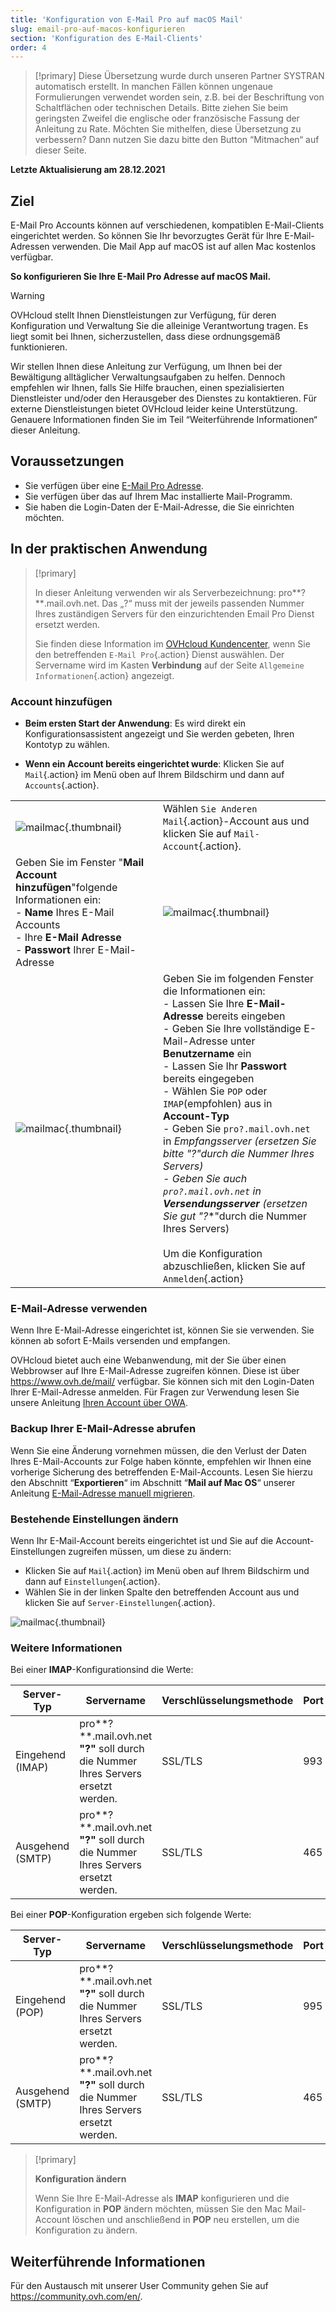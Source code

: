 ```yaml
---
title: 'Konfiguration von E-Mail Pro auf macOS Mail'
slug: email-pro-auf-macos-konfigurieren
section: 'Konfiguration des E-Mail-Clients'
order: 4
---
```


> [!primary]
> Diese Übersetzung wurde durch unseren Partner SYSTRAN automatisch erstellt. In manchen Fällen können ungenaue Formulierungen verwendet worden sein, z.B. bei der Beschriftung von Schaltflächen oder technischen Details. Bitte ziehen Sie beim geringsten Zweifel die englische oder französische Fassung der Anleitung zu Rate. Möchten Sie mithelfen, diese Übersetzung zu verbessern? Dann nutzen Sie dazu bitte den Button “Mitmachen“ auf dieser Seite.
>

**Letzte Aktualisierung am 28.12.2021**

## Ziel

E-Mail Pro Accounts können auf verschiedenen, kompatiblen E-Mail-Clients eingerichtet werden. So können Sie Ihr bevorzugtes Gerät für Ihre E-Mail-Adressen verwenden. Die Mail App auf macOS ist auf allen Mac kostenlos verfügbar.

**So konfigurieren Sie Ihre E-Mail Pro Adresse auf macOS Mail.**

> [!warning]
>
> OVHcloud stellt Ihnen Dienstleistungen zur Verfügung, für deren Konfiguration und Verwaltung Sie die alleinige Verantwortung tragen. Es liegt somit bei Ihnen, sicherzustellen, dass diese ordnungsgemäß funktionieren.
> 
> Wir stellen Ihnen diese Anleitung zur Verfügung, um Ihnen bei der Bewältigung alltäglicher Verwaltungsaufgaben zu helfen. Dennoch empfehlen wir Ihnen, falls Sie Hilfe brauchen, einen spezialisierten Dienstleister und/oder den Herausgeber des Dienstes zu kontaktieren. Für externe Dienstleistungen bietet OVHcloud leider keine Unterstützung. Genauere Informationen finden Sie im Teil “Weiterführende Informationen“ dieser Anleitung.
> 

## Voraussetzungen

- Sie verfügen über eine [E-Mail Pro Adresse](https://www.ovhcloud.com/de/emails/email-pro/).
- Sie verfügen über das auf Ihrem Mac installierte Mail-Programm.
- Sie haben die Login-Daten der E-Mail-Adresse, die Sie einrichten möchten.
 
## In der praktischen Anwendung

> [!primary]
>
> In dieser Anleitung verwenden wir als Serverbezeichnung: pro**?**.mail.ovh.net. Das „?“ muss mit der jeweils passenden Nummer Ihres zuständigen Servers für den einzurichtenden Email Pro Dienst ersetzt werden.
> 
> Sie finden diese Information im [OVHcloud Kundencenter](https://www.ovh.com/auth/?action=gotomanager&from=https://www.ovh.de/&ovhSubsidiary=de), wenn Sie den betreffenden `E-Mail Pro`{.action} Dienst auswählen. Der Servername wird im Kasten **Verbindung** auf der Seite `Allgemeine Informationen`{.action} angezeigt.
>

### Account hinzufügen

- **Beim ersten Start der Anwendung**: Es wird direkt ein Konfigurationsassistent angezeigt und Sie werden gebeten, Ihren Kontotyp zu wählen.

- **Wenn ein Account bereits eingerichtet wurde**: Klicken Sie auf `Mail`{.action} im Menü oben auf Ihrem Bildschirm und dann auf `Accounts`{.action}.

| | |
|---|---|
|![mailmac](images/mail-mac-emailpro01.png){.thumbnail}|Wählen `Sie Anderen Mail`{.action}-Account aus und klicken Sie auf `Mail-Account`{.action}.|
|Geben Sie im Fenster "**Mail Account hinzufügen**"folgende Informationen ein: <br>- **Name** Ihres E-Mail Accounts <br>- Ihre **E-Mail Adresse** <br>- **Passwort** Ihrer E-Mail-Adresse |![mailmac](images/mail-mac-emailpro02.png){.thumbnail}|
|![mailmac](images/mail-mac-emailpro03.png){.thumbnail}|Geben Sie im folgenden Fenster die Informationen ein: <br>- Lassen Sie Ihre **E-Mail-Adresse** bereits eingeben <br>- Geben Sie Ihre vollständige E-Mail-Adresse unter **Benutzername** ein <br>- Lassen Sie Ihr **Passwort** bereits eingegeben <br>- Wählen Sie `POP` oder `IMAP`(empfohlen) aus in **Account-Typ**<br>- Geben Sie `pro?.mail.ovh.net` in **Empfangsserver* (ersetzen Sie bitte "**?**"durch die Nummer Ihres Servers)<br>- Geben Sie auch `pro?.mail.ovh.net` in **Versendungsserver** (ersetzen Sie gut "**?**"durch die Nummer Ihres Servers)<br><br>Um die Konfiguration abzuschließen, klicken Sie auf `Anmelden`{.action}|

### E-Mail-Adresse verwenden

Wenn Ihre E-Mail-Adresse eingerichtet ist, können Sie sie verwenden. Sie können ab sofort E-Mails versenden und empfangen.

OVHcloud bietet auch eine Webanwendung, mit der Sie über einen Webbrowser auf Ihre E-Mail-Adresse zugreifen können. Diese ist über <https://www.ovh.de/mail/> verfügbar. Sie können sich mit den Login-Daten Ihrer E-Mail-Adresse anmelden. Für Fragen zur Verwendung lesen Sie unsere Anleitung [Ihren Account über OWA](https://docs.ovh.com/de/microsoft-collaborative-solutions/exchange_2016_verwendung_der_outlook_web_app/).

### Backup Ihrer E-Mail-Adresse abrufen

Wenn Sie eine Änderung vornehmen müssen, die den Verlust der Daten Ihres E-Mail-Accounts zur Folge haben könnte, empfehlen wir Ihnen eine vorherige Sicherung des betreffenden E-Mail-Accounts. Lesen Sie hierzu den Abschnitt “**Exportieren**“ im Abschnitt “**Mail auf Mac OS**“ unserer Anleitung [E-Mail-Adresse manuell migrieren](https://docs.ovh.com/de/emails/email-adressen-manuell-migrieren/#exportieren).

### Bestehende Einstellungen ändern

Wenn Ihr E-Mail-Account bereits eingerichtet ist und Sie auf die Account-Einstellungen zugreifen müssen, um diese zu ändern:

- Klicken Sie auf `Mail`{.action} im Menü oben auf Ihrem Bildschirm und dann auf `Einstellungen`{.action}.
- Wählen Sie in der linken Spalte den betreffenden Account aus und klicken Sie auf `Server-Einstellungen`{.action}.

![mailmac](images/mail-mac-emailpro04.png){.thumbnail}

### Weitere Informationen

Bei einer **IMAP**-Konfigurationsind die Werte:

|Server-Typ|Servername|Verschlüsselungsmethode|Port|
|---|---|---|---|
|Eingehend (IMAP)|pro**?**.mail.ovh.net **"?"** soll durch die Nummer Ihres Servers ersetzt werden.|SSL/TLS|993|
|Ausgehend (SMTP)|pro**?**.mail.ovh.net **"?"** soll durch die Nummer Ihres Servers ersetzt werden.|SSL/TLS|465|

Bei einer **POP**-Konfiguration ergeben sich folgende Werte:

|Server-Typ|Servername|Verschlüsselungsmethode|Port|
|---|---|---|---|
|Eingehend (POP)|pro**?**.mail.ovh.net **"?"** soll durch die Nummer Ihres Servers ersetzt werden.|SSL/TLS|995|
|Ausgehend (SMTP)|pro**?**.mail.ovh.net **"?"** soll durch die Nummer Ihres Servers ersetzt werden.|SSL/TLS|465|

> [!primary]
>
> **Konfiguration ändern**
>
> Wenn Sie Ihre E-Mail-Adresse als **IMAP** konfigurieren und die Konfiguration in **POP** ändern möchten, müssen Sie den Mac Mail-Account löschen und anschließend in **POP** neu erstellen, um die Konfiguration zu ändern.

## Weiterführende Informationen
 
Für den Austausch mit unserer User Community gehen Sie auf <https://community.ovh.com/en/>.
